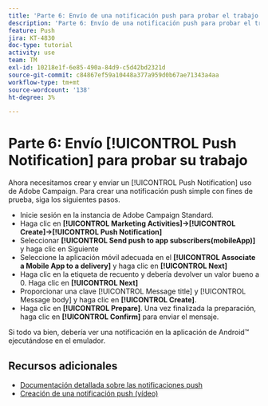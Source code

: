 ```yaml
---
title: 'Parte 6: Envío de una notificación push para probar el trabajo'
description: 'Parte 6: Envío de una notificación push para probar el trabajo'
feature: Push
jira: KT-4830
doc-type: tutorial
activity: use
team: TM
exl-id: 10218e1f-6e85-490a-84d9-c5d42bd2321d
source-git-commit: c84867ef59a10448a377a959d0b67ae71343a4aa
workflow-type: tm+mt
source-wordcount: '138'
ht-degree: 3%

---
```


# Parte 6: Envío [!UICONTROL Push Notification] para probar su trabajo

Ahora necesitamos crear y enviar un [!UICONTROL Push Notification] uso de Adobe Campaign. Para crear una notificación push simple con fines de prueba, siga los siguientes pasos.

* Inicie sesión en la instancia de Adobe Campaign Standard.
* Haga clic en **[!UICONTROL Marketing Activities]->[!UICONTROL Create]->[!UICONTROL Push Notification]**
* Seleccionar **[!UICONTROL Send push to app subscribers(mobileApp)]** y haga clic en Siguiente
* Seleccione la aplicación móvil adecuada en el **[!UICONTROL Associate a Mobile App to a delivery]** y haga clic en **[!UICONTROL Next]**
* Haga clic en la etiqueta de recuento y debería devolver un valor bueno a 0. Haga clic en **[!UICONTROL Next]**
* Proporcionar una clave [!UICONTROL Message title] y [!UICONTROL Message body] y haga clic en **[!UICONTROL Create]**.
* Haga clic en **[!UICONTROL Prepare]**. Una vez finalizada la preparación, haga clic en **[!UICONTROL Confirm]** para enviar el mensaje.

Si todo va bien, debería ver una notificación en la aplicación de Android™ ejecutándose en el emulador.

## Recursos adicionales

* [Documentación detallada sobre las notificaciones push](https://experienceleague.adobe.com/docs/campaign-standard/using/communication-channels/push-notifications/about-push-notifications.html?lang=en)
* [Creación de una notificación push (vídeo)](/help/communication-channels/mobile/push-notifications/creating-a-push-notification.md)
